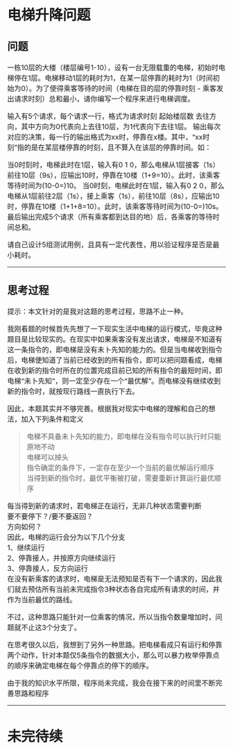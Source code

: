 <font size=3>

电梯升降问题
============

问题
--------------
一栋10层的大楼（楼层编号1-10），设有一台无限载重的电梯，初始时电梯停在1层。电梯移动1层的耗时为1，在某一层停靠的耗时为1（时间初始为0）。为了使得乘客等待的时间（电梯在目的层的停靠时刻 - 乘客发出请求时刻）总和最小，请你编写一个程序来进行电梯调度。

输入有5个请求，每个请求一行，格式为请求时刻 起始楼层数 去往方向，其中方向为0代表向上去往10层，为1代表向下去往1层。
输出每次对应的决策，每一行的输出格式为xx时，停靠在x楼。其中，“xx时刻”指的是在某层楼停靠的时刻，且不算入在该层的停靠时间。如：

当0时刻时，电梯此时在1层，输入有0 1 0，那么电梯从1层接客（1s）前往10层（9s），应输出10时，停靠在10楼（1+9=10）。此时，该乘客等待时间为(10-0=)10。
当0时刻，电梯此时在1层，输入有0 2 0，那么电梯从1层前往2层（1s），接上乘客（1s），前往10层（8s），应输出10时，停靠在10楼（1+1+8=10）。此时，该乘客等待时间为(10-0=)10s。
最后输出完成5个请求（所有乘客都到达目的地）后，各乘客的等待时间总和。

请自己设计5组测试用例，且具有一定代表性，用以验证程序是否是最小耗时。

***

思考过程
--------------
提示：本文针对的是我对这题的思考过程，思路不止一种。

我刚看题的时候首先先想了一下现实生活中电梯的运行模式，毕竟这种题目是比较现实的。在现实中如果乘客没有发出请求，电梯是不知道有这一条指令的，即电梯是没有未卜先知的能力的。但是当电梯收到指令后，电梯便知道了当前已经收到的所有指令，即可以把问题看成，电梯在收到新的指令时所在的位置完成目前已知的所有指令的最短时间，即电梯“未卜先知”，则一定至少存在一个“最优解”。而电梯没有继续收到新的指令时，就按现行路线一直执行下去。

因此，本题其实并不够完善。根据我对现实中电梯的理解和自己的想法，加入下列条件和定义

>电梯不具备未卜先知的能力，即电梯在没有指令可以执行时只能原地不动<br/>
>电梯可以掉头<br/>
>指令确定的条件下，一定存在至少一个当前的最优解运行顺序<br/>
>当得到新的指令时，最优平衡被打破，需要重新计算运行最优顺序<br/>

每当得到新的请求时，若电梯正在运行，无非几种状态需要判断<br/>
要不要停下？/要不要返回？<br/>
方向如何？<br/>
因此，电梯的运行会分为以下几个分支<br/>
1、继续运行<br/>
2、停靠接人，并按原方向继续运行<br/>
3、停靠接人，反方向运行<br/>
在没有新乘客的请求时，电梯是无法预知是否有下一个请求的，因此我们就去预估所有当前未完成指令3种状态各自完成所有请求的时间，并作为当前最优的路线。

不过，这种思路只能针对一位乘客的情况，所以当指令数量增加时，问题就不止这3个分支了。

在思考很久以后，我想到了另外一种思路。把电梯看成只有运行和停靠两个动作，针对本题仅5条指令的数据大小，那么可以暴力枚举停靠点的顺序来确定电梯在每个停靠点的停下的顺序。

由于我的知识水平所限，程序尚未完成，我会在接下来的时间里不断完善思路和程序
***
未完待续
=====